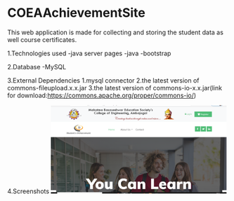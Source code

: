 # COEAAchievementSite

This web application is made for collecting and storing the student data as well course certificates.

1.Technologies used
  -java server pages
  -java
  -bootstrap
  
2.Database
  -MySQL
  
3.External Dependencies
  1.mysql connector
  2.the latest version of commons-fileupload.x.x.jar
  3.the latest version of commons-io-x.x.jar(link for download:https://commons.apache.org/proper/commons-io/)
  
4.Screenshots
<img src="https://github.com/komalswami/COEAAchievement/blob/master/ss/p1.png" width="400"/> 


 
  
